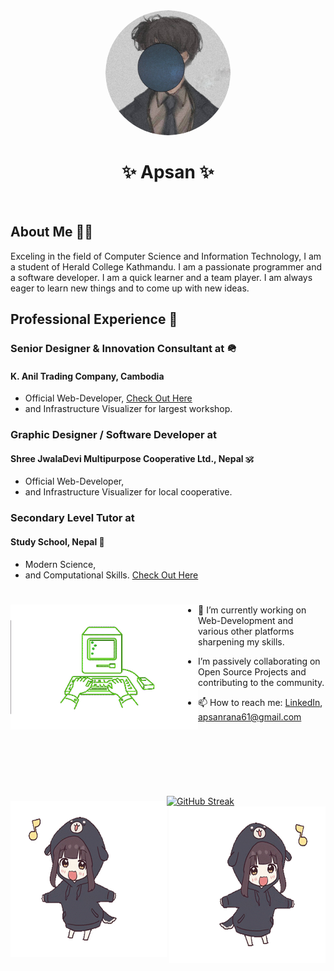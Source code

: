 <div id="me" align="center">
<img src="imgs/prfp.png" width="200" height="200" style="border-radius: 50%;">
<h1 align="center">
   ✨ Apsan ✨
</h1>
</div>
<br>

<p align="justify">
<h2>
  About Me 🧑‍💻
</h2>
    Exceling in the field of Computer Science and Information Technology, I am a student of Herald College Kathmandu. I am a passionate programmer and a software developer. I am a quick learner and a team player. I am always eager to learn new things and to come up with new ideas.
</p>

<p align= "justify">
    
## Professional Experience 🏢

###  Senior Designer & Innovation Consultant at 🪖
#### K. Anil Trading Company, Cambodia
- Official Web-Developer, [Check Out Here](https://www.kaniltrading.com.kh)
- and Infrastructure Visualizer for largest workshop.


### Graphic Designer / Software Developer at
####    Shree JwalaDevi Multipurpose Cooperative Ltd., Nepal 🕉️
- Official Web-Developer,
- and Infrastructure Visualizer for local cooperative.


### Secondary Level Tutor at
#### Study School, Nepal 🏫
- Modern Science, 
- and Computational Skills. [Check Out Here](https://maps.app.goo.gl/zXP19NftPUCmeXe7A) 

</p>

# 
<img src="imgs/typing.gif" align="left" width="300" height="200">

<p size="20px">

- 🌱 I’m currently working on Web-Development and various other platforms sharpening my skills.

-  I’m passively collaborating on Open Source Projects and contributing to the community. 

</p>


- 📫 How to reach me: [LinkedIn](https://www.linkedin.com/in/apsan/), apsanrana61@gmail.com

<br><br><br>

#

<div style="display: flex; align-items: center;">
    <img src="imgs/chibi-dancing-right.gif" width="250" height="250" align="left">
    
   [![GitHub Streak](https://streak-stats.demolab.com/?user=Apsan1&theme=blueberry-duo)](https://git.io/streak-stats)
   <img src="imgs/chibi-dancing-left.gif" width="250" height="250" align="right">
</div>


